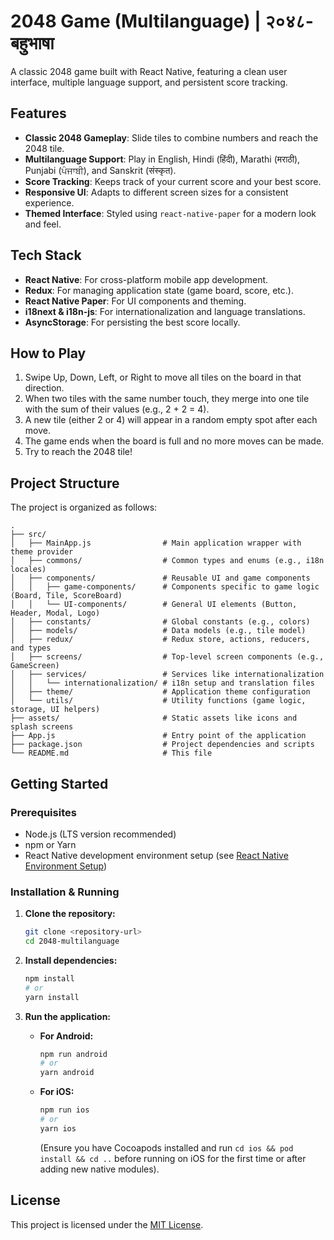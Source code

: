 # 2048 Game (Multilanguage) | २०४८-बहुभाषा

A classic 2048 game built with React Native, featuring a clean user interface, multiple language support, and persistent score tracking.

## Features

-   **Classic 2048 Gameplay**: Slide tiles to combine numbers and reach the 2048 tile.
-   **Multilanguage Support**: Play in English, Hindi (हिंदी), Marathi (मराठी), Punjabi (ਪੰਜਾਬੀ), and Sanskrit (संस्कृत).
-   **Score Tracking**: Keeps track of your current score and your best score.
-   **Responsive UI**: Adapts to different screen sizes for a consistent experience.
-   **Themed Interface**: Styled using `react-native-paper` for a modern look and feel.

## Tech Stack

-   **React Native**: For cross-platform mobile app development.
-   **Redux**: For managing application state (game board, score, etc.).
-   **React Native Paper**: For UI components and theming.
-   **i18next & i18n-js**: For internationalization and language translations.
-   **AsyncStorage**: For persisting the best score locally.

## How to Play

1.  Swipe Up, Down, Left, or Right to move all tiles on the board in that direction.
2.  When two tiles with the same number touch, they merge into one tile with the sum of their values (e.g., 2 + 2 = 4).
3.  A new tile (either 2 or 4) will appear in a random empty spot after each move.
4.  The game ends when the board is full and no more moves can be made.
5.  Try to reach the 2048 tile!

## Project Structure

The project is organized as follows:

```
.
├── src/
│   ├── MainApp.js                # Main application wrapper with theme provider
│   ├── commons/                  # Common types and enums (e.g., i18n locales)
│   ├── components/               # Reusable UI and game components
│   │   ├── game-components/      # Components specific to game logic (Board, Tile, ScoreBoard)
│   │   └── UI-components/        # General UI elements (Button, Header, Modal, Logo)
│   ├── constants/                # Global constants (e.g., colors)
│   ├── models/                   # Data models (e.g., tile model)
│   ├── redux/                    # Redux store, actions, reducers, and types
│   ├── screens/                  # Top-level screen components (e.g., GameScreen)
│   ├── services/                 # Services like internationalization
│   │   └── internationalization/ # i18n setup and translation files
│   ├── theme/                    # Application theme configuration
│   └── utils/                    # Utility functions (game logic, storage, UI helpers)
├── assets/                       # Static assets like icons and splash screens
├── App.js                        # Entry point of the application
├── package.json                  # Project dependencies and scripts
└── README.md                     # This file
```

## Getting Started

### Prerequisites

-   Node.js (LTS version recommended)
-   npm or Yarn
-   React Native development environment setup (see [React Native Environment Setup](https://reactnative.dev/docs/environment-setup))

### Installation & Running

1.  **Clone the repository:**

    ```bash
    git clone <repository-url>
    cd 2048-multilanguage
    ```

2.  **Install dependencies:**

    ```bash
    npm install
    # or
    yarn install
    ```

3.  **Run the application:**

    -   **For Android:**

        ```bash
        npm run android
        # or
        yarn android
        ```

    -   **For iOS:**
        ```bash
        npm run ios
        # or
        yarn ios
        ```
        (Ensure you have Cocoapods installed and run `cd ios && pod install && cd ..` before running on iOS for the first time or after adding new native modules).

## License

This project is licensed under the [MIT License](LICENSE).
